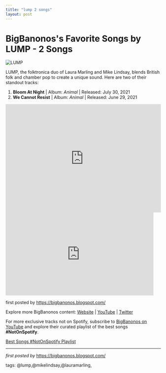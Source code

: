 ```yaml
---
title: "lump 2 songs"
layout: post
---
```

<h1>BigBanonos's Favorite Songs by LUMP - 2 Songs</h1>
<img alt="LUMP" src="https://images.squarespace-cdn.com/content/v1/51bf42fee4b0d7c68c775c69/1625055323024-HX8BO6IWW4JQ2A1BCOK4/unnamed+%2847%29.jpg" /> <p>LUMP, the folktronica duo of Laura Marling and Mike Lindsay, blends British folk and chamber pop to create a unique sound. Here are two of their standout tracks:</p> <ol> <li><strong>Bloom At Night</strong> | Album: <em>Animal</em> | Released: July 30, 2021</li> <li><strong>We Cannot Resist</strong> | Album: <em>Animal</em> | Released: June 29, 2021</li>
</ol> <div> <iframe allow="autoplay; clipboard-write; encrypted-media; fullscreen; picture-in-picture" allowfullscreen="" frameborder="0" height="352" loading="lazy" src="https://open.spotify.com/embed/playlist/3xVEmySUwxeTDcTUO4lzQP?utm_source=generator" width="100%"></iframe>
</div>
<iframe frameborder="0" height="270" src="https://youtube.com/embed/4t-e-WzvTkQ" width="480"></iframe> <p>first posted by <a href="https://bigbanonos.blogspot.com/">https://bigbanonos.blogspot.com/</a></p> <div> <p>Explore more BigBanonos content: <a href="https://bigbanonos.blogspot.com/">Website</a> | <a href="https://www.youtube.com/@BigBanonos">YouTube</a> | <a href="https://x.com/bigbanonos">Twitter</a></p>
</div>

<!--Subscribe and Playlist Links-->
<div>
    <p>For more exclusive tracks not on Spotify, subscribe to <a href="https://www.youtube.com/@BigBanonos" target="_blank">BigBanonos on YouTube</a> and explore their curated playlist of the best songs <strong>#NotOnSpotify</strong>.</p>
    <p><a href="https://www.youtube.com/playlist?list=PLtuNtuTatqI0kFahUCbtbfenC_ET5O_tr" target="_blank">Best Songs #NotOnSpotify Playlist<br /></a></p></div>

<hr />

<p><em>first posted by</em> <a href="https://bigbanonos.blogspot.com/" rel="noopener" target="_new">https://bigbanonos.blogspot.com/</a></p>

<p>tags: @lump,@mikelindsay,@lauramarling,</p>
